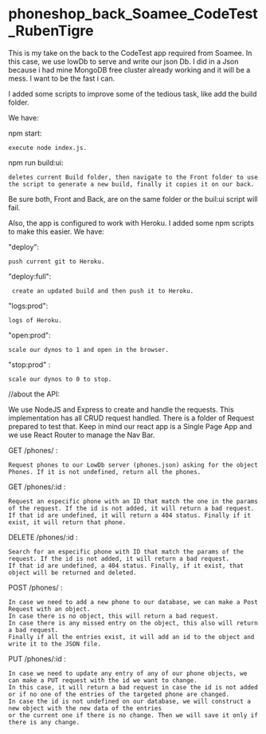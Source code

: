 # phoneshop_back_Soamee_CodeTest_RubenTigre

This is my take on the back to the CodeTest app required from Soamee. 
In this case, we use lowDb to serve and write our json Db. I did in a Json because i had mine MongoDB free cluster already working and it will be a mess. I want to be the fast
i can.

I added some scripts to improve some of the tedious task, like add the build folder.

We have:

  npm start: 
    
    execute node index.js.
  npm run build:ui: 
  
    deletes current Build folder, then navigate to the Front folder to use the script to generate a new build, finally it copies it on our back.

Be sure both, Front and Back, are on the same folder or the buil:ui script will fail.

Also, the app is configured to work with Heroku.
I added some npm scripts to make this easier.
We have:

  "deploy": 
  
    push current git to Heroku.
  "deploy:full": 
     
     create an updated build and then push it to Heroku.
  
  "logs:prod":  
  
    logs of Heroku.
  
  "open:prod": 
  
    scale our dynos to 1 and open in the browser.
  
  "stop:prod" : 
  
    scale our dynos to 0 to stop.
  
//about the API:

We use NodeJS and Express to create and handle the requests. This implementation has all CRUD request handled. There is a folder of Request prepared to test that.
Keep in mind our react app is a Single Page App and we use React Router to manage the Nav Bar.

  GET /phones/ :
  
    Request phones to our LowDb server (phones.json) asking for the object Phones. If it is not undefined, return all the phones.
    
  GET /phones/:id :
  
    Request an especific phone with an ID that match the one in the params of the request. If the id is not added, it will return a bad request.
    If that id are undefined, it will return a 404 status. Finally if it exist, it will return that phone.
    
  DELETE /phones/:id :
  
    Search for an especific phone with ID that match the params of the request. If the id is not added, it will return a bad request. 
    If that id are undefined, a 404 status. Finally, if it exist, that object will be returned and deleted.
  
  POST /phones/ :
  
    In case we need to add a new phone to our database, we can make a Post Request with an object. 
    In case there is no object, this will return a bad request.
    In case there is any missed entry on the object, this also will return a bad request.
    Finally if all the entries exist, it will add an id to the object and
    write it to the JSON file.
    
  PUT /phones/:id :
  
    In case we need to update any entry of any of our phone objects, we can make a PUT request with the id we want to change. 
    In this case, it will return a bad request in case the id is not added or if no one of the entries of the targeted phone are changed.
    In case the id is not undefined on our database, we will construct a new object with the new data of the entries
    or the current one if there is no change. Then we will save it only if there is any change.
  
